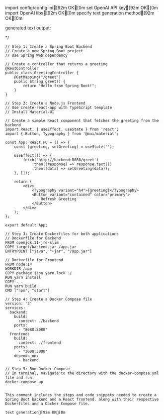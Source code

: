 import config/config.ini[92m OK[0m
set OpenAI API key[92m OK[0m
import OpenAI libs[92m OK[0m
specify text generation method[92m OK[0m

generated text output:

*/

    // Step 1: Create a Spring Boot Backend
    // Create a new Spring Boot project
    // Use Spring Web dependency

    // Create a controller that returns a greeting
    @RestController
    public class GreetingController {
        @GetMapping("/greet")
        public String greet() {
            return "Hello from Spring Boot!";
        }
    }

    // Step 2: Create a Node.js Frontend
    // Use create-react-app with TypeScript template
    // Install Material-UI

    // Create a simple React component that fetches the greeting from the backend
    import React, { useEffect, useState } from 'react';
    import { Button, Typography } from '@mui/material';

    const App: React.FC = () => {
        const [greeting, setGreeting] = useState('');

        useEffect(() => {
            fetch('http://backend:8080/greet')
                .then((response) => response.text())
                .then((data) => setGreeting(data));
        }, []);

        return (
            <div>
                <Typography variant="h4">{greeting}</Typography>
                <Button variant="contained" color="primary">
                    Refresh Greeting
                </Button>
            </div>
        );
    };

    export default App;

    // Step 3: Create Dockerfiles for both applications
    // Dockerfile for Backend
    FROM openjdk:11-jre-slim
    COPY target/backend.jar /app.jar
    ENTRYPOINT ["java", "-jar", "/app.jar"]

    // Dockerfile for Frontend
    FROM node:14
    WORKDIR /app
    COPY package.json yarn.lock ./
    RUN yarn install
    COPY . .
    RUN yarn build
    CMD ["npm", "start"]

    // Step 4: Create a Docker Compose file
    version: '3'
    services:
      backend:
        build:
          context: ./backend
        ports:
          - "8080:8080"
      frontend:
        build:
          context: ./frontend
        ports:
          - "3000:3000"
        depends_on:
          - backend

    // Step 5: Run Docker Compose
    // In terminal, navigate to the directory with the docker-compose.yml file and run:
    docker-compose up
``` 

This comment includes the steps and code snippets needed to create a Spring Boot backend and a React frontend, along with their respective Dockerfiles and a Docker Compose file.

text generation[92m OK[0m

